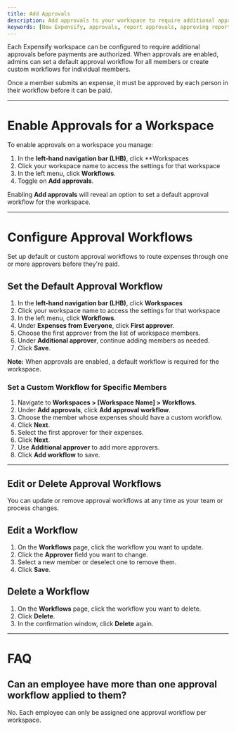 ```yaml
---
title: Add Approvals
description: Add approvals to your workspace to require additional approval before authorizing payments.
keywords: [New Expensify, approvals, report approvals, approving reports]
---
```


Each Expensify workspace can be configured to require additional approvals before payments are authorized. When approvals are enabled, admins can set a default approval workflow for all members or create custom workflows for individual members.

Once a member submits an expense, it must be approved by each person in their workflow before it can be paid.

---

# Enable Approvals for a Workspace

To enable approvals on a workspace you manage:

1. In the **left-hand navigation bar (LHB)**, click **Workspaces
2. Click your workspace name to access the settings for that workspace
3. In the left menu, click **Workflows**.
4. Toggle on **Add approvals**.

Enabling **Add approvals** will reveal an option to set a default approval workflow for the workspace.

---

# Configure Approval Workflows

Set up default or custom approval workflows to route expenses through one or more approvers before they're paid.

## Set the Default Approval Workflow

1. In the **left-hand navigation bar (LHB)**, click **Workspaces**
2. Click your workspace name to access the settings for that workspace
3. In the left menu, click **Workflows**.
3. Under **Expenses from Everyone**, click **First approver**.
4. Choose the first approver from the list of workspace members.
5. Under **Additional approver**, continue adding members as needed.
6. Click **Save**.

**Note:** When approvals are enabled, a default workflow is required for the workspace.

### Set a Custom Workflow for Specific Members

1. Navigate to **Workspaces > [Workspace Name] > Workflows**.
2. Under **Add approvals**, click **Add approval workflow**.
3. Choose the member whose expenses should have a custom workflow.
4. Click **Next**.
5. Select the first approver for their expenses.
6. Click **Next**.
7. Use **Additional approver** to add more approvers.
8. Click **Add workflow** to save.

---

## Edit or Delete Approval Workflows

You can update or remove approval workflows at any time as your team or process changes.

## Edit a Workflow

1. On the **Workflows** page, click the workflow you want to update.
2. Click the **Approver** field you want to change.
3. Select a new member or deselect one to remove them.
4. Click **Save**.

## Delete a Workflow

1. On the **Workflows** page, click the workflow you want to delete.
2. Click **Delete**.
3. In the confirmation window, click **Delete** again.

---

# FAQ

## Can an employee have more than one approval workflow applied to them?

No. Each employee can only be assigned one approval workflow per workspace.


